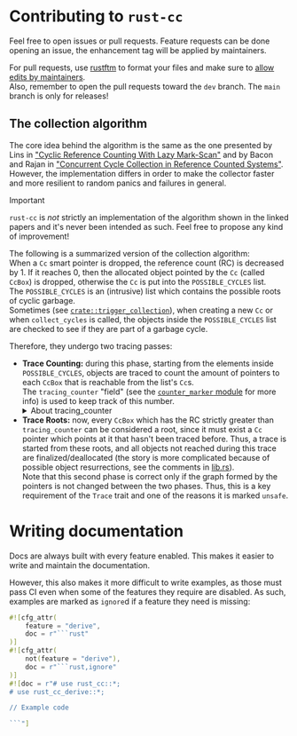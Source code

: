 # Contributing to `rust-cc`

Feel free to open issues or pull requests. Feature requests can be done opening an issue, the enhancement tag will be applied by maintainers.

For pull requests, use [rustftm](https://github.com/rust-lang/rustfmt) to format your files and make sure to
[allow edits by maintainers](https://docs.github.com/en/pull-requests/collaborating-with-pull-requests/working-with-forks/allowing-changes-to-a-pull-request-branch-created-from-a-fork).  
Also, remember to open the pull requests toward the `dev` branch. The `main` branch is only for releases!

## The collection algorithm

The core idea behind the algorithm is the same as the one presented by Lins in ["Cyclic Reference Counting With Lazy Mark-Scan"](https://kar.kent.ac.uk/22347/1/CyclicLin.pdf)
and by Bacon and Rajan in ["Concurrent Cycle Collection in Reference Counted Systems"](https://pages.cs.wisc.edu/~cymen/misc/interests/Bacon01Concurrent.pdf).  
However, the implementation differs in order to make the collector faster and more resilient to random panics and failures in general.

> [!IMPORTANT]  
> `rust-cc` is *not* strictly an implementation of the algorithm shown in the linked papers and it's never been
> intended as such. Feel free to propose any kind of improvement!

The following is a summarized version of the collection algorithm:  
When a `Cc` smart pointer is dropped, the reference count (RC) is decreased by 1. If it reaches 0, then the allocated
object pointed by the `Cc` (called `CcBox`) is dropped, otherwise the `Cc` is put into the `POSSIBLE_CYCLES` list.  
The `POSSIBLE_CYCLES` is an (intrusive) list which contains the possible roots of cyclic garbage.  
Sometimes (see [`crate::trigger_collection`](./src/lib.rs)), when creating a new `Cc` or when `collect_cycles` is called,
the objects inside the `POSSIBLE_CYCLES` list are checked to see if they are part of a garbage cycle.

Therefore, they undergo two tracing passes:
- **Trace Counting:** during this phase, starting from the elements inside `POSSIBLE_CYCLES`,
  objects are traced to count the amount of pointers to each `CcBox` that is reachable from the list's `Cc`s.  
  The `tracing_counter` "field" (see the [`counter_marker` module](./src/counter_marker.rs) for more info) is used to keep track of this number.
  <details>
  <summary>About tracing_counter</summary>
  <p>In the papers, Lins, Bacon and Rajan decrement the RC itself instead of using another counter. However, if during tracing there was a panic,
     it would be hard for `rust-cc` to restore the RC correctly. This is the reason for the choice of having another counter.
     The invariant regarding this second counter is that it must always be between 0 and RC inclusively. 
  </p>
  </details>
- **Trace Roots:** now, every `CcBox` which has the RC strictly greater than `tracing_counter` can be considered a root,
  since it must exist a `Cc` pointer which points at it that hasn't been traced before. Thus, a trace is started from these roots,
  and all objects not reached during this trace are finalized/deallocated (the story is more complicated because of possible
  object resurrections, see the comments in [lib.rs](./src/lib.rs)).  
  Note that this second phase is correct only if the graph formed by the pointers is not changed between the two phases. Thus,
  this is a key requirement of the `Trace` trait and one of the reasons it is marked `unsafe`.

# Writing documentation

Docs are always built with every feature enabled. This makes it easier to write and maintain the documentation.

However, this also makes it more difficult to write examples, as those must pass CI even when some of the features they 
require are disabled. As such, examples are marked as `ignore`d if a feature they need is missing:
```rust
#![cfg_attr(
    feature = "derive",
    doc = r"```rust"
)]
#![cfg_attr(
    not(feature = "derive"),
    doc = r"```rust,ignore"
)]
#![doc = r"# use rust_cc::*;
# use rust_cc_derive::*;

// Example code

```"]
```
